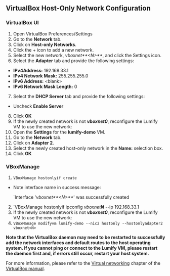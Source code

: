 ## VirtualBox Host-Only Network Configuration

### VirtualBox UI

1.  Open VirtualBox Preferences/Settings
2.  Go to the **Network** tab.
3.  Click on **Host-only Networks**.
4.  Click the + icon to add a new network.
5.  Select the new network, _vboxnet**\<N\>**_, and click the Settings
    icon.
6.  Select the **Adapter** tab and provide the following settings:
  * **IPv4Address:** 192.168.33.1
  * **IPv4 Network Mask:** 255.255.255.0
  * **IPv6 Address:** \<blank\>
  * **IPv6 Network Mask Length:** 0
7.  Select the **DHCP Server** tab and provide the following settings:
  * Uncheck **Enable Server**
8.  Click **OK**
9.  If the newly created network is not **_vboxnet0_**, reconfigure the
    Lumify VM to use the new network:
  1.  Open the **Settings** for the **lumify-demo** VM.
  2.  Go to the **Network** tab.
  3.  Click on **Adapter 2**.
  4.  Select the newly created host-only network in the **Name:**
      selection box.
  5.  Click **OK**
  
### VBoxManage

1.  `VBoxManage hostonlyif create`
  * Note interface name in success message:
  
    `Interface '_vboxnet**\<N\>**_' was successfully created
  
2.  `VBoxManage hostonlyif ipconfig _vboxnet**N**_ --ip 192.168.33.1
3.  If the newly created network is not **_vboxnet0_**, reconfigure the
    Lumify VM to use the new network:
  1.  `VBoxManage modifyvm lumify-demo --nic2 hostonly
      --hostonlyadapter2 vboxnet<N>`

**Note that the VirtualBox daemon may need to be restarted to
successfully add the network interfaces and default routes to the host
operating system.  If you cannot ping or connect to the Lumify VM,
please restart the daemon first and, if errors still occur, restart your
host system.**

For more information, please refer to the [Virtual
networking](https://www.virtualbox.org/manual/ch06.html) chapter of the
[VirtualBox manual](https://www.virtualbox.org/manual).

